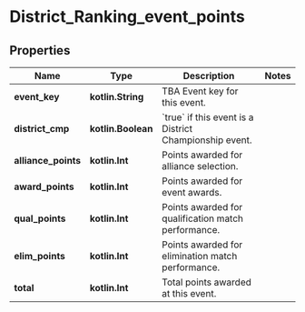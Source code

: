 
# District_Ranking_event_points

## Properties
Name | Type | Description | Notes
------------ | ------------- | ------------- | -------------
**event_key** | **kotlin.String** | TBA Event key for this event. | 
**district_cmp** | **kotlin.Boolean** | &#x60;true&#x60; if this event is a District Championship event. | 
**alliance_points** | **kotlin.Int** | Points awarded for alliance selection. | 
**award_points** | **kotlin.Int** | Points awarded for event awards. | 
**qual_points** | **kotlin.Int** | Points awarded for qualification match performance. | 
**elim_points** | **kotlin.Int** | Points awarded for elimination match performance. | 
**total** | **kotlin.Int** | Total points awarded at this event. | 



